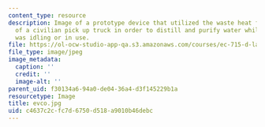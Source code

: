 ```yaml
---
content_type: resource
description: Image of a prototype device that utilized the waste heat from the exhaust
  of a civilian pick up truck in order to distill and purify water while the vehicle
  was idling or in use.
file: https://ol-ocw-studio-app-qa.s3.amazonaws.com/courses/ec-715-d-lab-disseminating-innovations-for-the-common-good-spring-2007/c4637c2cfc7d6750d518a9010b46debc_evco.jpg
file_type: image/jpeg
image_metadata:
  caption: ''
  credit: ''
  image-alt: ''
parent_uid: f30134a6-94a0-de04-36a4-d3f145229b1a
resourcetype: Image
title: evco.jpg
uid: c4637c2c-fc7d-6750-d518-a9010b46debc
---
```

